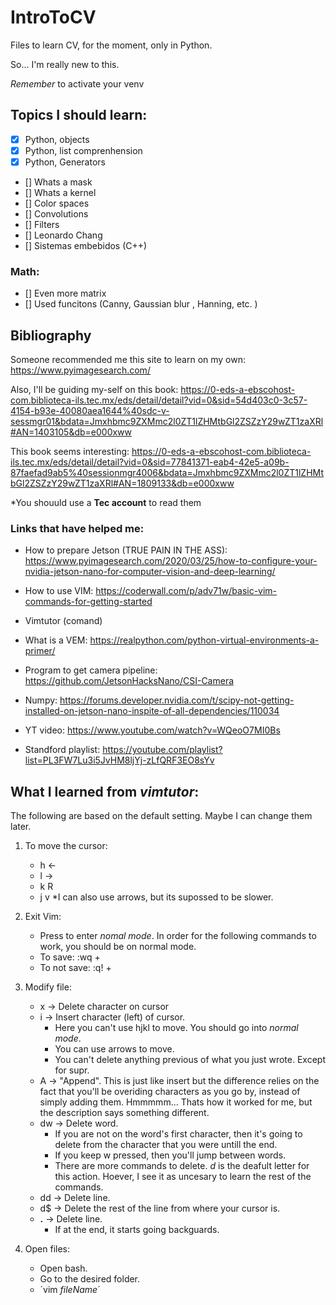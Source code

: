 # IntroToCV
Files to learn CV, for the moment, only in Python.

So... I'm really new to this.

*Remember* to activate your venv

## Topics I should learn: 

- [x] Python, objects
- [x] Python, list comprenhension
- [x] Python, Generators
- [] Whats a mask
- [] Whats a kernel
- [] Color spaces
- [] Convolutions
- [] Filters
- [] Leonardo Chang
- [] Sistemas embebidos (C++)

### Math:

- [] Even more matrix
- [] Used funcitons (Canny, Gaussian blur , Hanning, etc. )

## Bibliography

Someone recommended me this site to learn on my own: https://www.pyimagesearch.com/

Also, I'll be guiding my-self on this book:
https://0-eds-a-ebscohost-com.biblioteca-ils.tec.mx/eds/detail/detail?vid=0&sid=54d403c0-3c57-4154-b93e-40080aea1644%40sdc-v-sessmgr01&bdata=Jmxhbmc9ZXMmc2l0ZT1lZHMtbGl2ZSZzY29wZT1zaXRl#AN=1403105&db=e000xww

This book seems interesting: 
https://0-eds-a-ebscohost-com.biblioteca-ils.tec.mx/eds/detail/detail?vid=0&sid=77841371-eab4-42e5-a09b-87faefad9ab5%40sessionmgr4006&bdata=Jmxhbmc9ZXMmc2l0ZT1lZHMtbGl2ZSZzY29wZT1zaXRl#AN=1809133&db=e000xww

*You shouuld use a **Tec account** to read them

### Links that have helped me:

* How to prepare Jetson (TRUE PAIN IN THE ASS): https://www.pyimagesearch.com/2020/03/25/how-to-configure-your-nvidia-jetson-nano-for-computer-vision-and-deep-learning/

* How to use VIM: https://coderwall.com/p/adv71w/basic-vim-commands-for-getting-started

* Vimtutor (comand)

* What is a VEM: https://realpython.com/python-virtual-environments-a-primer/

* Program to get camera pipeline: https://github.com/JetsonHacksNano/CSI-Camera

* Numpy: https://forums.developer.nvidia.com/t/scipy-not-getting-installed-on-jetson-nano-inspite-of-all-dependencies/110034

* YT video: https://www.youtube.com/watch?v=WQeoO7MI0Bs

* Standford playlist: https://youtube.com/playlist?list=PL3FW7Lu3i5JvHM8ljYj-zLfQRF3EO8sYv

## What I learned from *vimtutor*:

The following are based on the default setting. Maybe I can change them later.

1. To move the cursor:
    * h <-
    * l ->
    * k R
    * j v
    *I can also use arrows, but its supossed to be slower. 

2. Exit Vim:
    * Press <ESC> to enter *nomal mode*. In order for the following commands to work, you should be on normal mode. 
    * To save:   :wq  + <ENTER>
    * To not save:  :q!  + <ENTER>


3. Modify file:
    * x -> Delete character on cursor
    * i -> Insert character (left) of cursor.
        * Here you can't use hjkl to move. You should go into *normal mode*.
        * You can use arrows to move. 
        * You can't delete anything previous of what you just wrote. Except for supr.
    * A -> "Append". This is just like insert but the difference relies on the fact that you'll be overiding characters as you go by, instead of simply adding them. Hmmmmm... Thats how it worked for me, but the description says something different. 
    * dw -> Delete word. 
        * If you are not on the word's first character, then it's going to delete from the character that you were untill the end.  
        * If you keep w pressed, then you'll jump between words. 
        * There are more commands to delete. *d* is the deafult letter for this action. Hoever, I see it as uncesary to learn the rest of the commands. 
    * dd -> Delete line. 
    * d$ -> Delete the rest of the line from where your cursor is. 
    * **.** -> Delete line. 
        * If at the end, it starts going backguards. 


4. Open files:
    * Open bash.
    * Go to the desired folder.
    * ´vim *fileName*´